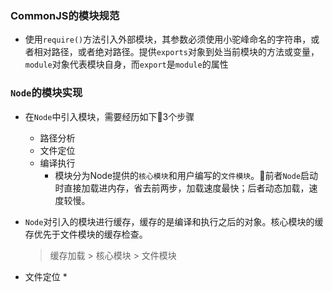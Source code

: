 ### CommonJS的模块规范

* 使用`require()`方法引入外部模块，其参数必须使用小驼峰命名的字符串，或者相对路径，或者绝对路径。提供`exports`对象到处当前模块的方法或变量，`module`对象代表模块自身，而`export`是`module`的属性

### `Node`的模块实现

* 在`Node`中引入模块，需要经历如下3个步骤
    * 路径分析
    * 文件定位
    * 编译执行
        * 模块分为Node提供的`核心模块`和用户编写的`文件模块`。前者`Node`启动时直接加载进内存，省去前两步，加载速度最快；后者动态加载，速度较慢。
* `Node`对引入的模块进行缓存，缓存的是编译和执行之后的对象。核心模块的缓存优先于文件模块的缓存检查。
    > 缓存加载 > 核心模块 > 文件模块

* 文件定位
    * 